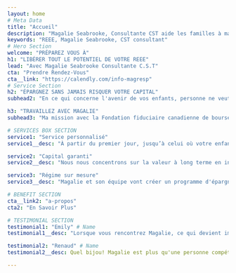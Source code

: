 ```yaml
---
layout: home
# Meta Data
title: "Accueil"
description: "Magalie Seabrooke, Consultante CST aide les familles à maximiser sans risques le Régime Enregistré D'Épargne Étude de leur enfant(s)."
keywords: "REEE, Magalie Seabrooke, CST consultant"
# Hero Section
welcome: "PRÉPAREZ VOUS À"
h1: "LIBÉRER TOUT LE POTENTIEL DE VOTRE REEE"
lead: "Avec Magalie Seabrooke Consultante C.S.T"
cta: "Prendre Rendez-Vous"
cta__link: "https://calendly.com/info-magresp"
# Service Section
h2: "ÉPARGNEZ SANS JAMAIS RISQUER VOTRE CAPITAL"
subhead2: "En ce qui concerne l'avenir de vos enfants, personne ne veut le laisser au hasard. Depuis plus de 10 ans, Magalie Seabrooke aide les familles à naviguer leurs options, maximiser les subventions gouvernementales et protéger leur capital grâce à la Fondation fiduciaire canadienne de bourses d’études."

h3: "TRAVAILLEZ AVEC MAGALIE"
subhead3: "Ma mission avec la Fondation fiduciaire canadienne de bourses d’études est d'aider les familles à atteindre leurs objectifs en matière d'études postsecondaires et aider les enfants canadiens à éliminer les obstacles financiers en utilisant les subventions gouvernementales à leur disposition."

# SERVICES BOX SECTION
service1: "Service personnalisé"
service1__desc: "À partir du premier jour, jusqu’à celui où votre enfant obtient son diplôme d’études postsecondaires, Magalie et son équipe sont là pour vous."

service2: "Capital garanti"
service2__desc: "Nous nous concentrons sur la valeur à long terme en investissant de façon à protéger votre capital tout en réalisant des rendements positifs."

service3: "Régime sur mesure"
service3__desc: "Magalie et son équipe vont créer un programme d'épargne fait sur mesure, ouvrir des nouvelles avenues et vous aider tout le long du processus."

# BENEFIT SECTION
cta__link2: "a-propos"
cta2: "En Savoir Plus"

# TESTIMONIAL SECTION
testimonial1: "Emily" # Name 
testimonial1__desc: "Lorsque vous rencontrez Magalie, ce qui devient immédiatement clair, c'est qu'elle aime les gens et adore les enfants! En tant que mère célibataire à temps partiel, avec des connaissances limitées en matière de REEE, je ne savais pas trop à quoi m'attendre. Mais Magalie m'a mise à l'aise tout de suite, et j'ai rapidement eu l'impression de m'asseoir avec une amie autour d'un café. Elle a vraiment écouté mes préoccupations, mes défis et mes objectifs et a travaillé avec moi pour trouver la meilleure solution pour ma famille." # Testimonial Content

testimonial2: "Renaud" # Name 
testimonial2__desc: Quel bijou! Magalie est plus qu'une personne compétente et bien informée en matière de REEE. Elle examine votre situation et trouve des ressources pour vous aider à arriver là où vous voulez aller. Elle est un connecteur, et une chose que vous savez avec certitude, c'est qu'elle va faire tout ce qu'il faut pour vous aider à arriver là où vous voulez aller." # Testimonial Content

---
```


